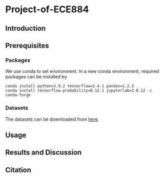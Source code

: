 # Project-of-ECE884

## Introduction

## Prerequisites
### Packages
We use conda to set environment. In a new conda environment, required packages can be installed by 
  ```shell script
conda install python=3.9.2 tensorflow=2.4.1 pandas=1.2.3 
conda install tensorflow-probability=0.12.1 jupyterlab=3.0.12 -c conda-forge
```
### Datasets
The datasets can be downloaded from [here](https://www.kaggle.com/tanlikesmath/diabetic-retinopathy-resized).

## Usage 

## Results and Discussion

## Citation
